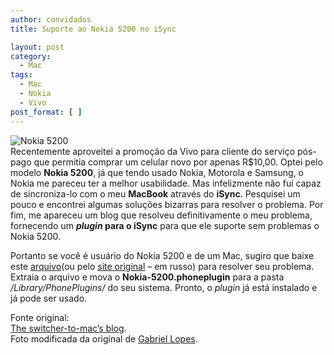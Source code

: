 ```yaml
---
author: convidados
title: Suporte ao Nokia 5200 no iSync

layout: post
category:
  - Mac
tags:
  - Mac
  - Nokia
  - Vivo
post_format: [ ]
---
```

![Nokia 5200][1]  
Recentemente aproveitei a promoção da Vivo para cliente do serviço pós-pago que permitia comprar um celular novo por apenas R$10,00. Optei pelo modelo **Nokia 5200**, já que tendo usado Nokia, Motorola e Samsung, o Nokia me pareceu ter a melhor usabilidade. Mas infelizmente não fui capaz de sincroniza-lo com o meu **MacBook** através do **iSync**. Pesquisei um pouco e encontrei algumas soluções bizarras para resolver o problema. Por fim, me apareceu um blog que resolveu definitivamente o meu problema, fornecendo um ***plugin* para o iSync** para que ele suporte sem problemas o Nokia 5200. 

Portanto se você é usuário do Nokia 5200 e de um Mac, sugiro que baixe este [arquivo][2](ou pelo [site original][3] – em russo) para resolver seu problema. Extraia o arquivo e mova o **Nokia-5200.phoneplugin** para a pasta */Library/PhonePlugins/* do seu sistema. Pronto, o *plugin* já está instalado e já pode ser usado. 

  
Fonte original:  
[The switcher-to-mac’s blog][4].  
Foto modificada da original de [Gabriel Lopes][5].  
 















 [1]: http://vidageek.net/wp-content/uploads/2008/09/nokia-5200.jpg
 [2]: http://vidageek.net/public/Nokia-5200.phoneplugin.zip "arquivo"
 [3]: http://narod.yandex.ru/100.xhtml?zxdsl-852-modem.narod.ru/Nokia-5200.phoneplugin.zip "site original"
 [4]: http://macibuki.blogspot.com/2008/04/nokia-5200-isync-plugin-freeware.html "The switcher-to-mac's blog"
 [5]: http://flickr.com/photos/gabriellopez86/360692594/sizes/s/ ">>>GaBrIeL lopEz<<<"





